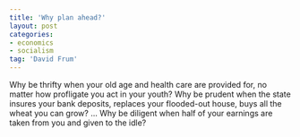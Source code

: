 ```yaml
---
title: 'Why plan ahead?'
layout: post
categories:
- economics
- socialism
tag: 'David Frum'
---
```


Why be thrifty when your old age and health care are provided for, no matter how profligate you act in your youth? Why be prudent when the state insures your bank deposits, replaces your flooded-out house, buys all the wheat you can grow? ... Why be diligent when half of your earnings are taken from you and given to the idle?